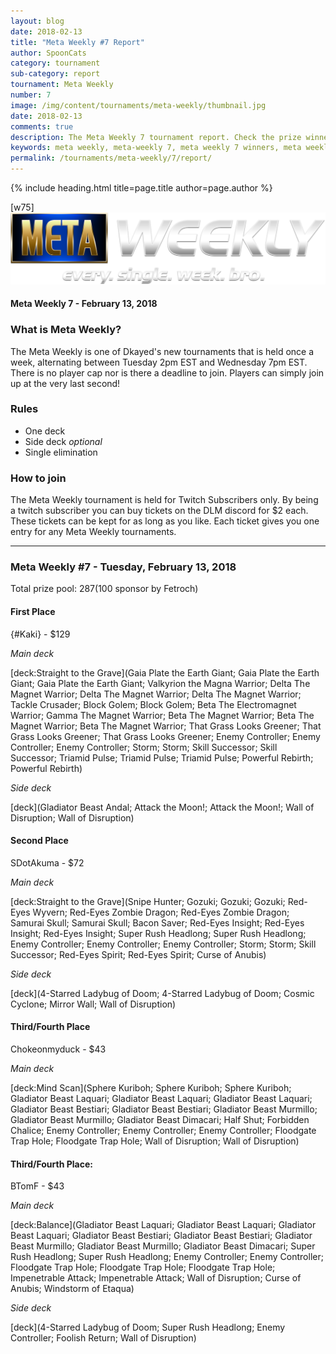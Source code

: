 ```yaml
---
layout: blog
date: 2018-02-13
title: "Meta Weekly #7 Report"
author: SpoonCats
category: tournament
sub-category: report
tournament: Meta Weekly
number: 7
image: /img/content/tournaments/meta-weekly/thumbnail.jpg
date: 2018-02-13
comments: true
description: The Meta Weekly 7 tournament report. Check the prize winners and their decks here.
keywords: meta weekly, meta-weekly 7, meta weekly 7 winners, meta weekly 7 decks, tournament
permalink: /tournaments/meta-weekly/7/report/
---
```


{% include heading.html title=page.title author=page.author %}

[w75]
![](/img/content/tournaments/meta-weekly/banner.png)

#### Meta Weekly 7 - February 13, 2018

### What is Meta Weekly?
The Meta Weekly is one of Dkayed's new tournaments that is held once a week, alternating between Tuesday 2pm EST and Wednesday 7pm EST. There is no player cap nor is there a deadline to join. Players can simply join up at the very last second!

### Rules
* One deck
* Side deck *optional*
* Single elimination

### How to join
The Meta Weekly tournament is held for Twitch Subscribers only. By being a twitch subscriber you can buy tickets on the DLM discord for $2 each. These tickets can be kept for as long as you like. Each ticket gives you one entry for any Meta Weekly tournaments.

---

### Meta Weekly #7 - Tuesday, February 13, 2018
Total prize pool: $287 ($100 sponsor by Fetroch)

#### First Place
{#Kaki} - $129  

*Main deck*

[deck:Straight to the Grave](Gaia Plate the Earth Giant; Gaia Plate the Earth Giant; Gaia Plate the Earth Giant; Valkyrion the Magna Warrior; Delta The Magnet Warrior; Delta The Magnet Warrior; Delta The Magnet Warrior; Tackle Crusader; Block Golem; Block Golem; Beta The Electromagnet Warrior; Gamma The Magnet Warrior; Beta The Magnet Warrior; Beta The Magnet Warrior; Beta The Magnet Warrior; That Grass Looks Greener; That Grass Looks Greener; That Grass Looks Greener; Enemy Controller; Enemy Controller; Enemy Controller; Storm; Storm; Skill Successor; Skill Successor; Triamid Pulse; Triamid Pulse; Triamid Pulse; Powerful Rebirth; Powerful Rebirth)

*Side deck*

[deck](Gladiator Beast Andal; Attack the Moon!; Attack the Moon!; Wall of Disruption; Wall of Disruption)

#### Second Place
SDotAkuma - $72  

*Main deck*

[deck:Straight to the Grave](Snipe Hunter; Gozuki; Gozuki; Gozuki; Red-Eyes Wyvern; Red-Eyes Zombie Dragon; Red-Eyes Zombie Dragon; Samurai Skull; Samurai Skull; Bacon Saver; Red-Eyes Insight; Red-Eyes Insight; Red-Eyes Insight; Super Rush Headlong; Super Rush Headlong; Enemy Controller; Enemy Controller; Enemy Controller; Storm; Storm; Skill Successor; Red-Eyes Spirit; Red-Eyes Spirit; Curse of Anubis)

*Side deck*

[deck](4-Starred Ladybug of Doom; 4-Starred Ladybug of Doom; Cosmic Cyclone; Mirror Wall; Wall of Disruption)

#### Third/Fourth Place
Chokeonmyduck - $43  

*Main deck*

[deck:Mind Scan](Sphere Kuriboh; Sphere Kuriboh; Sphere Kuriboh; Gladiator Beast Laquari; Gladiator Beast Laquari; Gladiator Beast Laquari; Gladiator Beast Bestiari; Gladiator Beast Bestiari; Gladiator Beast Murmillo; Gladiator Beast Murmillo; Gladiator Beast Dimacari; Half Shut; Forbidden Chalice; Enemy Controller; Enemy Controller; Enemy Controller; Floodgate Trap Hole; Floodgate Trap Hole; Wall of Disruption; Wall of Disruption)

#### Third/Fourth Place:
BTomF - $43  

*Main deck*

[deck:Balance](Gladiator Beast Laquari; Gladiator Beast Laquari; Gladiator Beast Laquari; Gladiator Beast Bestiari; Gladiator Beast Bestiari; Gladiator Beast Murmillo; Gladiator Beast Murmillo; Gladiator Beast Dimacari; Super Rush Headlong; Super Rush Headlong; Enemy Controller; Enemy Controller; Floodgate Trap Hole; Floodgate Trap Hole; Floodgate Trap Hole; Impenetrable Attack; Impenetrable Attack; Wall of Disruption; Curse of Anubis; Windstorm of Etaqua)

*Side deck*

[deck](4-Starred Ladybug of Doom; Super Rush Headlong; Enemy Controller; Foolish Return; Wall of Disruption)

<!--stackedit_data:
eyJoaXN0b3J5IjpbMTYzNjMxNDQwMV19
-->